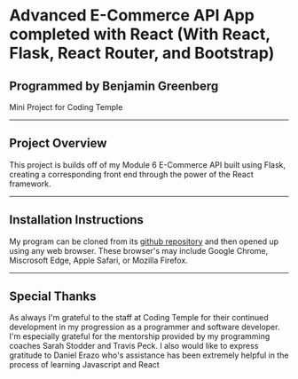 # Advanced E-Commerce API App completed with React \(With React, Flask, React Router, and Bootstrap\)
## Programmed by Benjamin Greenberg
Mini Project for Coding Temple

___
## Project Overview
This project is builds off of my Module 6 E-Commerce API built using Flask, creating a corresponding front end through the power of the React framework.

___
## Installation Instructions
My program can be cloned from its [github repository](https://github.com/BGreenberg79/CT_Module10_MiniProject_Pokemon_API) and then opened up using any web browser. These browser's may include Google Chrome, Miscrosoft Edge, Apple Safari, or Mozilla Firefox.

___
## Special Thanks
As always I'm grateful to the staff at Coding Temple for their continued development in my progression as a programmer and software developer. I'm especially grateful for the mentorship provided by my programming coaches Sarah Stodder and Travis Peck. I also would like to express gratitude to Daniel Erazo who's assistance has been extremely helpful in the process of learning Javascript and React